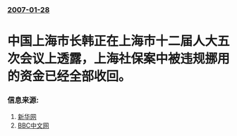 ### [2007-01-28](/news/2007/01/28/index.md)

##### 
# 中国上海市长韩正在上海市十二届人大五次会议上透露，上海社保案中被违规挪用的资金已经全部收回。




### 信息来源:

1. [ 新华网](http://news.xinhuanet.com/local/2007-01/28/content_5663629.htm)
2. [BBC中文网](http://news.bbc.co.uk/chinese/simp/hi/newsid_6300000/newsid_6306800/6306841.stm)
